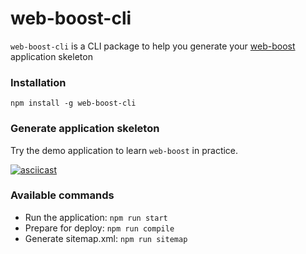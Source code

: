 # web-boost-cli

`web-boost-cli` is a CLI package to help you generate your [web-boost][1] application skeleton

### Installation

`npm install -g web-boost-cli`

### Generate application skeleton

Try the demo application to learn `web-boost` in practice.

[![asciicast](https://asciinema.org/a/169719.png)](https://asciinema.org/a/169719)

### Available commands

* Run the application: `npm run start`
* Prepare for deploy: `npm run compile`
* Generate sitemap.xml: `npm run sitemap` 

[1]: https://www.npmjs.com/package/web-boost

